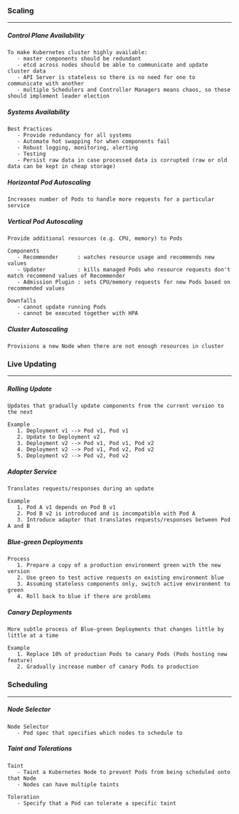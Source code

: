 ### Scaling
---
##### Control Plane Availability
```
To make Kubernetes cluster highly available:
   - master components should be redundant
   - etcd across nodes should be able to communicate and update cluster data
   - API Server is stateless so there is no need for one to communicate with another
   - multiple Schedulers and Controller Managers means chaos, so these should implement leader election
```

##### Systems Availability
```
Best Practices
   - Provide redundancy for all systems
   - Automate hot swapping for when components fail
   - Robust logging, monitoring, alerting
   - Testing
   - Persist raw data in case processed data is corrupted (raw or old data can be kept in cheap storage)
```

##### Horizontal Pod Autoscaling
```
Increases number of Pods to handle more requests for a particular service
```

##### Vertical Pod Autoscaling
```
Provide additional resources (e.g. CPU, memory) to Pods

Components
   - Recommender      : watches resource usage and recommends new values
   - Updater          : kills managed Pods who resource requests don't match recommend values of Recommender
   - Admission Plugin : sets CPU/memory requests for new Pods based on recommended values

Downfalls
   - cannot update running Pods
   - cannot be executed together with HPA
```

##### Cluster Autoscaling
```
Provisions a new Node when there are not enough resources in cluster
```

### Live Updating
---
##### Rolling Update
```
Updates that gradually update components from the current version to the next

Example
   1. Deployment v1 --> Pod v1, Pod v1
   2. Update to Deployment v2 
   3. Deployment v2 --> Pod v1, Pod v1, Pod v2
   4. Deployment v2 --> Pod v1, Pod v2, Pod v2
   5. Deployment v2 --> Pod v2, Pod v2
```

##### Adapter Service
```
Translates requests/responses during an update

Example
   1. Pod A v1 depends on Pod B v1
   2. Pod B v2 is introduced and is incompatible with Pod A
   3. Introduce adapter that translates requests/responses between Pod A and B
```

##### Blue-green Deployments
```
Process
   1. Prepare a copy of a production environment green with the new version
   2. Use green to test active requests on existing environment blue
   3. Assuming stateless components only, switch active environment to green
   4. Roll back to blue if there are problems
```

##### Canary Deployments
```
More subtle process of Blue-green Deployments that changes little by little at a time

Example
   1. Replace 10% of production Pods to canary Pods (Pods hosting new feature)
   2. Gradually increase number of canary Pods to production
```

### Scheduling
---
##### Node Selector
```
Node Selector
   - Pod spec that specifies which nodes to schedule to
```

##### Taint and Tolerations
```
Taint
   - Taint a Kubernetes Node to prevent Pods from being scheduled onto that Node
   - Nodes can have multiple taints

Toleration
   - Specify that a Pod can tolerate a specific taint
```
